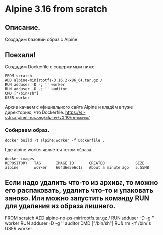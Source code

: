 # Alpine 3.16 from scratch

## Описание.
Создадим базовый образ с Alpine.

## Поехали!
Создадим Dockerfile с содержимым ниже.

```
FROM scratch
ADD alpine-minirootfs-3.16.2-x86_64.tar.gz /
RUN adduser -D -g '' worker
RUN adduser -D -g '' auditor
CMD ["/bin/sh"]
USER worker
```

Архив качаем с официального сайта Alpine и кладём в туже директорию, что Dockerfile.
https://dl-cdn.alpinelinux.org/alpine/v3.16/releases/

### Собираем образ.
```
docker build -t alpine:worker -f Dockerfile .
```

Где alpine:worker является тегом образа.
```
docker images
REPOSITORY   TAG       IMAGE ID       CREATED              SIZE
alpine       worker    664d6e5e6c1a   About a minute ago   5.55MB
```

## Если надо удалить что-то из архива, то можно его распаковать, удалить что-то и упаковать заново. Или можно запустить команду RUN для удаления из образа лишнего.
FROM scratch
ADD alpine-no-ps-minirootfs.tar.gz /
RUN adduser -D -g '' worker
RUN adduser -D -g '' auditor
CMD ["/bin/sh"]
RUN rm -rf /bin/ls
USER worker
```
